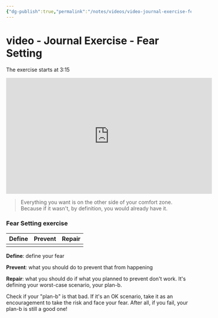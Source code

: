 ```yaml
---
{"dg-publish":true,"permalink":"/notes/videos/video-journal-exercise-fear-setting/","dgHomeLink":true,"dgPassFrontmatter":false,"dgShowBacklinks":true,"dgShowLocalGraph":false}
---
```


# video - Journal Exercise - Fear Setting

The exercise starts at 3:15

<iframe width="560" height="315" src="https://www.youtube.com/embed/m5woKFjz1GM" title="YouTube video player" frameborder="0" allow="accelerometer; autoplay; clipboard-write; encrypted-media; gyroscope; picture-in-picture" allowfullscreen></iframe>

> Everything you want is on the other side of your comfort zone. Because if it wasn't, by definition, you would already have it.

### Fear Setting exercise

| Define | Prevent | Repair |
| ------ | ------- | ------ |
|        |         |        |

**Define**: define your fear

**Prevent**: what you should do to prevent that from happening

**Repair**: what you should do if what you planned to prevent don't work. It's defining your worst-case scenario, your plan-b.

Check if your "plan-b" is that bad. If it's an OK scenario, take it as an encouragement to take the risk and face your fear. After all, if you fail, your plan-b is still a good one!
